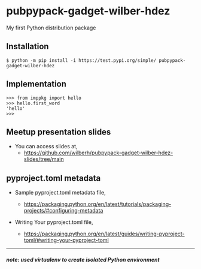 # pubpypack-gadget-wilber-hdez
My first Python distribution package

## Installation
```shell
$ python -m pip install -i https://test.pypi.org/simple/ pubpypack-gadget-wilber-hdez
```

## Implementation
```shell
>>> from imppkg import hello
>>> hello.first_word
'hello'
>>>
```

## Meetup presentation slides
- You can access slides at,
    - https://github.com/wilberh/pubpypack-gadget-wilber-hdez-slides/tree/main

## pyproject.toml metadata
- Sample pyproject.toml metadata file,
    - https://packaging.python.org/en/latest/tutorials/packaging-projects/#configuring-metadata

- Writing Your pyproject.toml file,
    - https://packaging.python.org/en/latest/guides/writing-pyproject-toml/#writing-your-pyproject-toml

___
##### note: used virtualenv to create isolated Python environment
